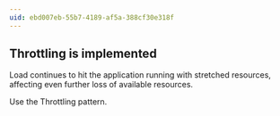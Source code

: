 ```yaml
---
uid: ebd007eb-55b7-4189-af5a-388cf30e318f
---
```

## Throttling is implemented

<div class="alert is-warning"><p>Load continues to hit the application running with stretched resources, affecting even further loss of available resources.</p></div>

Use the Throttling pattern.
